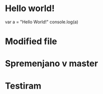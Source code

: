 # Hello world!

var a = "Hello World!"
console.log(a)

# Modified file

# Spremenjano v master
# Testiram

